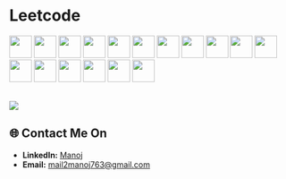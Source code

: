 <!------------------------------------------>
<!-- SECTION:  leetcode badge-->

# Leetcode


<img src="https://assets.leetcode.com/static_assets/marketing/2024-50.gif" width="40px"></img>
<img src="https://assets.leetcode.com/static_assets/public/images/badges/2024/gif/2024-04.gif" width="40px"></img>
<img src="https://assets.leetcode.com/static_assets/marketing/2024-100-new.gif" width="40px"></img>
<img src="https://assets.leetcode.com/static_assets/public/images/badges/2024/gif/2024-03.gif" width="40px"></img>
<img src="https://assets.leetcode.com/static_assets/public/images/badges/2024/gif/2024-05.gif" width="40px"></img>
<img src="https://assets.leetcode.com/static_assets/marketing/2023-100.gif" width="40px"></img>
<img src="https://assets.leetcode.com/static_assets/marketing/2023-50.gif" width="40px"></img>
<img src="https://leetcode.com/static/images/badges/2024/gif/2024-06.gif" width="40px"></img>
<img src="https://assets.leetcode.com/static_assets/marketing/2024-200.gif" width="40px"></img>
<img src="https://assets.leetcode.com/static_assets/public/images/badges/2024/gif/2024-07.gif" width="40px"></img>
<img src="https://assets.leetcode.com/static_assets/public/images/badges/2024/gif/2024-08.gif" width="40px"></img>
<img src="https://assets.leetcode.com/static_assets/public/images/badges/2024/gif/2024-09.gif" width="40px"></img>
<img src="https://assets.leetcode.com/static_assets/marketing/2024.gif" width="40px"></img>
<img src="https://assets.leetcode.com/static_assets/public/images/badges/2024/gif/2024-10.gif" width="40px"></img>
<img src="https://assets.leetcode.com/static_assets/public/images/badges/2024/gif/2024-11.gif" width="40px"></img>
<img src="https://assets.leetcode.com/static_assets/marketing/500.gif" width="40px"></img>
<img src="https://assets.leetcode.com/static_assets/marketing/365.gif" width="40px"></img>

<br>
<img src="https://leetcard.jacoblin.cool/manu_suresh?theme=dark&font=Plus%20Jakarta%20Sans&ext=contest"></img>

<!------------------------------------------>

<!------------------------------------------>
<!-- SECTION: Contact me -->

## 🌐 Contact Me On

- **LinkedIn:** [Manoj](https://www.linkedin.com/in/manoj-s-25589a221/)
- **Email:** <a href="mailto:mail2manoj763@gmail.com">mail2manoj763@gmail.com</a>

<!--

-->
